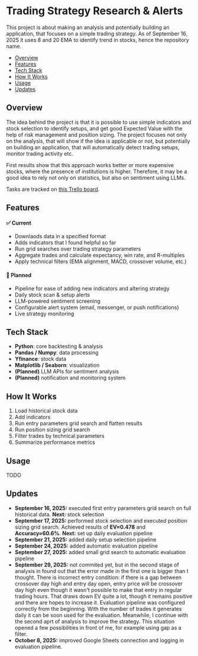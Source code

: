 # Trading Strategy Research & Alerts

This project is about making an analysis and potentially building an application, that focuses on a simple trading strategy. As of September 16, 2025 it uses 8 and 20 EMA to identify trend in stocks, hence the repository name.

- [Overview](#overview)  
- [Features](#features)  
- [Tech Stack](#tech-stack)  
- [How It Works](#how-it-works)  
- [Usage](#usage)  
- [Updates](#updates)

## Overview

The idea behind the project is that it is possible to use simple indicators and stock selection to identify setups, and get good Expected Value with the help of risk management and position sizing. The project focuses not only on the analysis, that will show if the idea is applicable or not, but potentially on building an application, that will automatically detect trading setups, monitor trading activity etc. 

First results show that this approach works better or more expensive stocks, where the presence of institutions is higher. Therefore, it may be a good idea to rely not only on statistics, but also on sentiment using LLMs.

Tasks are tracked on [this Trello board](https://trello.com/invite/b/68e29c62d2e6833c81b8fb16/ATTI21defdf958e0dba9ae2323d3fdcad69c194A02F8/money-printing-machine).

## Features

#### ✅ Current
- Downlaods data in a specified format
- Adds indicators that I found helpful so far
- Run grid searches over trading strategy parameters
- Aggregate trades and calculate expectancy, win rate, and R-multiples
- Apply technical filters (EMA alignment, MACD, crossover volume, etc.)

#### 🔮 Planned
- Pipeline for ease of adding new indicators and altering strategy
- Daily stock scan & setup alerts
- LLM-powered sentiment screening
- Configurable alert system (email, messenger, or push notifications)
- Live strategy monitoring

## Tech Stack

- **Python**: core backtesting & analysis
- **Pandas / Numpy**: data processing
- **Yfinance**: stock data
- **Matplotlib / Seaborn**: visualization
- **(Planned)** LLM APIs for sentiment analysis
- **(Planned)** notification and monitoring system

## How It Works

1. Load historical stock data
2. Add indicators
3. Run entry parameters grid search and flatten results
4. Run position sizing grid search
5. Filter trades by technical parameters
6. Summarize performance metrics

## Usage

TODO

## Updates

- **September 16, 2025:** executed first entry parameters grid search on full historical data. **Next:** stock selection
- **September 17, 2025:** performed stock selection and executed position sizing grid search. Achieved results of **EV≈0.478** and **Accuracy≈60.6%**. **Next:** set up daily evaluation pipeline
- **September 21, 2025:** added daily setup selection pipeline
- **September 24, 2025:** added automatic evaluation pipeline
- **September 27, 2025:** added small grid search to automatic evaluation pipeline
- **September 29, 2025:** not commited yet, but in the second stage of analysis in found out that the error made in the first one is bigger than I thought. There is incorrect entry condition: if there is a gap between crossover day high and entry day open, entry price will be crossover day high even though it wasn't possible to make that entry in regular trading hours. That draws down EV quite a lot, though it remains positive and there are hopes to increase it. Evaluation pipeline was configured correctly from the beginning. With the number of trades it generates daily it can be soon used for the evaluation. Meanwhile, I continue with the second aprt of analysis to improve the strategy. This situation opened a few possibilities in front of me, for example using gap as a filter.
- **October 8, 2025:** improved Google Sheets connection and logging in evaluation pipeline. 
